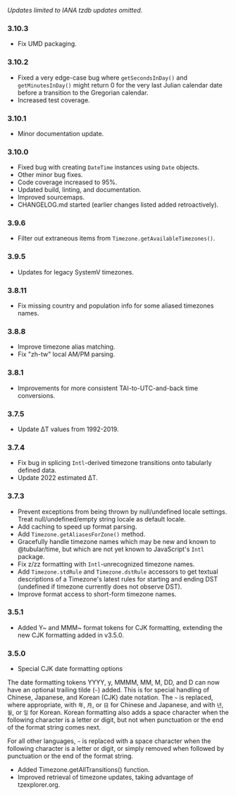 _Updates limited to IANA tzdb updates omitted._

### 3.10.3

* Fix UMD packaging.

### 3.10.2

* Fixed a very edge-case bug where `getSecondsInDay()` and `getMinutesInDay()` might return 0 for the very last Julian calendar date before a transition to the Gregorian calendar.
* Increased test coverage.

### 3.10.1

* Minor documentation update.

### 3.10.0

* Fixed bug with creating `DateTime` instances using `Date` objects.
* Other minor bug fixes.
* Code coverage increased to 95%.
* Updated build, linting, and documentation.
* Improved sourcemaps.
* CHANGELOG.md started (earlier changes listed added retroactively).

### 3.9.6

* Filter out extraneous items from `Timezone.getAvailableTimezones()`.

### 3.9.5

* Updates for legacy SystemV timezones.

### 3.8.11

* Fix missing country and population info for some aliased timezones names.

### 3.8.8

* Improve timezone alias matching.
* Fix "zh-tw" local AM/PM parsing.

### 3.8.1

* Improvements for more consistent TAI-to-UTC-and-back time conversions.

### 3.7.5

* Update ΔT values from 1992-2019.

### 3.7.4

* Fix bug in splicing `Intl`-derived timezone transitions onto tabularly defined data.
* Update 2022 estimated ΔT.

### 3.7.3

* Prevent exceptions from being thrown by null/undefined locale settings. Treat null/undefined/empty string locale as default locale.
* Add caching to speed up format parsing.
* Add `Timezone.getAliasesForZone()` method.
* Gracefully handle timezone names which may be new and known to @tubular/time, but which are not yet known to JavaScript's `Intl` package.
* Fix z/zz formatting with `Intl`-unrecognized timezone names.
* Add `Timezone.stdRule` and `Timezone.dstRule` accessors to get textual descriptions of a Timezone's latest rules for starting and ending DST (undefined if timezone currently does not observe DST).
* Improve format access to short-form timezone names.

### 3.5.1

* Added Y~ and MMM~ format tokens for CJK formatting, extending the new CJK formatting added in v3.5.0.

### 3.5.0

* Special CJK date formatting options

The date formatting tokens YYYY, y, MMMM, MM, M, DD, and D can now have an optional trailing tilde (`~`) added. This is for special handling of Chinese, Japanese, and Korean (CJK) date notation. The `~` is replaced, where appropriate, with `年`, `月`, or `日` for Chinese and Japanese, and with `년`, `월`, or `일` for Korean. Korean formatting also adds a space character when the following character is a letter or digit, but not when punctuation or the end of the format string comes next.

For all other languages, `~` is replaced with a space character when the following character is a letter or digit, or simply removed when followed by punctuation or the end of the format string.

* Added Timezone.getAllTransitions() function.
* Improved retrieval of timezone updates, taking advantage of tzexplorer.org.
